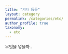 ```yaml
---
title: "기타 등등"
layout: category
permalink: /categories/etc/
author_profile: true
taxonomy:
  - etc
---
```

무엇을 넣을까..   

